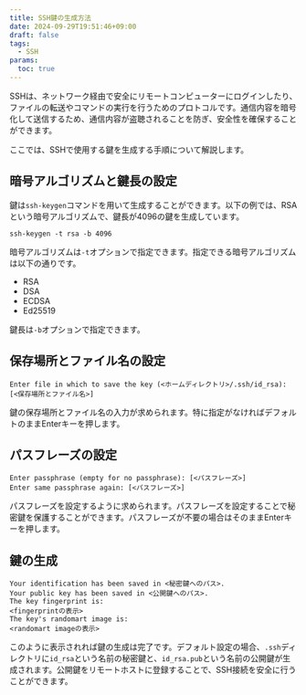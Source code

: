 ```yaml
---
title: SSH鍵の生成方法
date: 2024-09-29T19:51:46+09:00
draft: false
tags:
  - SSH
params:
  toc: true
---
```


SSHは、ネットワーク経由で安全にリモートコンピューターにログインしたり、ファイルの転送やコマンドの実行を行うためのプロトコルです。通信内容を暗号化して送信するため、通信内容が盗聴されることを防ぎ、安全性を確保することができます。

ここでは、SSHで使用する鍵を生成する手順について解説します。

## 暗号アルゴリズムと鍵長の設定

鍵は`ssh-keygen`コマンドを用いて生成することができます。以下の例では、RSAという暗号アルゴリズムで、鍵長が4096の鍵を生成しています。

```
ssh-keygen -t rsa -b 4096
```

暗号アルゴリズムは`-t`オプションで指定できます。指定できる暗号アルゴリズムは以下の通りです。

- RSA
- DSA
- ECDSA
- Ed25519

鍵長は`-b`オプションで指定できます。

## 保存場所とファイル名の設定

```
Enter file in which to save the key (<ホームディレクトリ>/.ssh/id_rsa): [<保存場所とファイル名>]
```

鍵の保存場所とファイル名の入力が求められます。特に指定がなければデフォルトのままEnterキーを押します。

## パスフレーズの設定

```
Enter passphrase (empty for no passphrase): [<パスフレーズ>]
Enter same passphrase again: [<パスフレーズ>]
```

パスフレーズを設定するように求められます。パスフレーズを設定することで秘密鍵を保護することができます。パスフレーズが不要の場合はそのままEnterキーを押します。

## 鍵の生成

```
Your identification has been saved in <秘密鍵へのパス>.
Your public key has been saved in <公開鍵へのパス>.
The key fingerprint is:
<fingerprintの表示>
The key's randomart image is:
<randomart imageの表示>
```

このように表示されれば鍵の生成は完了です。デフォルト設定の場合、`.ssh`ディレクトリに`id_rsa`という名前の秘密鍵と、`id_rsa.pub`という名前の公開鍵が生成されます。公開鍵をリモートホストに登録することで、SSH接続を安全に行うことができます。
